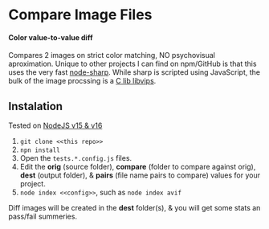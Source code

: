# Compare Image Files

#### Color value-to-value diff

Compares 2 images on strict color matching, NO psychovisual aproximation.
Unique to other projects I can find on npm/GitHub is that this uses the very fast [node-sharp](https://sharp.pixelplumbing.com/).  While sharp is scripted using JavaScript, the bulk of the image procssing is a [C lib libvips](https://github.com/libvips/libvips).

## Instalation

Tested on [NodeJS v15 & v16](https://nodejs.org/)

1. `git clone <<this repo>>`
2. `npn install`
3. Open the `tests.*.config.js` files.
4. Edit the **orig** (source folder), **compare** (folder to compare against orig), **dest** (output folder), & **pairs** (file name pairs to compare) values for your project.
5. `node index <<config>>`, such as `node index avif`

Diff images will be created in the **dest** folder(s), & you will get some stats an pass/fail summeries.
